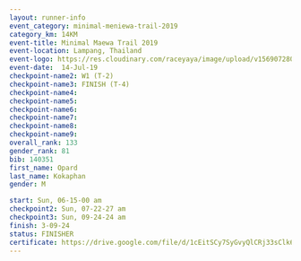 ```yaml
---
layout: runner-info 
event_category: minimal-meniewa-trail-2019 
category_km: 14KM 
event-title: Minimal Maewa Trail 2019 
event-location: Lampang, Thailand 
event-logo: https://res.cloudinary.com/raceyaya/image/upload/v1569072805/logo/minimal-trail_ktnvsp.jpg 
event-date:  14-Jul-19 
checkpoint-name2: W1 (T-2) 
checkpoint-name3: FINISH (T-4) 
checkpoint-name4: 
checkpoint-name5: 
checkpoint-name6: 
checkpoint-name7: 
checkpoint-name8: 
checkpoint-name9: 
overall_rank: 133
gender_rank: 81
bib: 140351
first_name: Opard
last_name: Kokaphan
gender: M

start: Sun, 06-15-00 am
checkpoint2: Sun, 07-22-27 am
checkpoint3: Sun, 09-24-24 am
finish: 3-09-24
status: FINISHER
certificate: https://drive.google.com/file/d/1cEitSCy7SyGvyQlCRj33sClk60SCSwwS/view?usp=sharing
---
```

